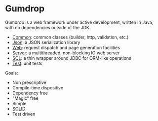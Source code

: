 # Gumdrop

Gumdrop is a web framework under active development, written in Java, with no dependencies outside of the JDK.

* [Common](gumdrop.common): common classes (builder, http, validation, etc.)
* [Json](gumdrop.json): a JSON serialization library
* [Web](gumdrop.web): request dispatch and page generation facilities
* [Server](gumdrop.server): a multithreaded, non-blocking IO web server
* [SQL](gumdrop.sql): a thin wrapper around JDBC for ORM-like operations
* [Test](gumdrop.test): unit tests

Goals:

* Non prescriptive
* Compile-time dispositive
* Dependency free
* "Magic" free
* Simple
* [SOLID](https://en.wikipedia.org/wiki/SOLID_(object-oriented_design))
* Test driven
